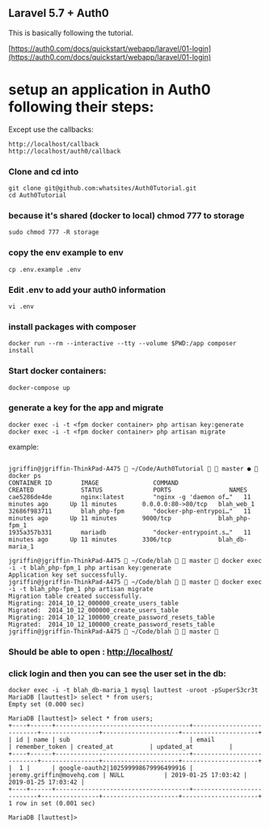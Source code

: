 ## Laravel 5.7 + Auth0

This is basically following the tutorial.

[https://auth0.com/docs/quickstart/webapp/laravel/01-login](https://auth0.com/docs/quickstart/webapp/laravel/01-login)


# setup an application in Auth0 following their steps: 

Except use the callbacks:

```
http://localhost/callback
http://localhost/auth0/callback
```


### Clone and cd into

```
git clone git@github.com:whatsites/Auth0Tutorial.git
cd Auth0Tutorial
```

### because it's shared (docker to local) chmod 777 to storage

```
sudo chmod 777 -R storage
```

### copy the env example to env

```
cp .env.example .env
```

### Edit .env to add your auth0 information

```
vi .env
```

### install packages with composer

```
docker run --rm --interactive --tty --volume $PWD:/app composer install
```

### Start docker containers:

```
docker-compose up
```

### generate a key for the app and migrate

```
docker exec -i -t <fpm docker container> php artisan key:generate
docker exec -i -t <fpm docker container> php artisan migrate
```

example:
```

jgriffin@jgriffin-ThinkPad-A475  ~/Code/Auth0Tutorial   master ●  docker ps
CONTAINER ID        IMAGE               COMMAND                  CREATED             STATUS              PORTS                NAMES
cae5286de4de        nginx:latest        "nginx -g 'daemon of…"   11 minutes ago      Up 11 minutes       0.0.0.0:80->80/tcp   blah_web_1
32686f983711        blah_php-fpm        "docker-php-entrypoi…"   11 minutes ago      Up 11 minutes       9000/tcp             blah_php-fpm_1
1935a357b331        mariadb             "docker-entrypoint.s…"   11 minutes ago      Up 11 minutes       3306/tcp             blah_db-maria_1

jgriffin@jgriffin-ThinkPad-A475  ~/Code/blah   master  docker exec -i -t blah_php-fpm_1 php artisan key:generate
Application key set successfully.
jgriffin@jgriffin-ThinkPad-A475  ~/Code/blah   master  docker exec -i -t blah_php-fpm_1 php artisan migrate     
Migration table created successfully.
Migrating: 2014_10_12_000000_create_users_table
Migrated:  2014_10_12_000000_create_users_table
Migrating: 2014_10_12_100000_create_password_resets_table
Migrated:  2014_10_12_100000_create_password_resets_table
jgriffin@jgriffin-ThinkPad-A475  ~/Code/blah   master  

```

### Should be able to open : [http://localhost/](http://localhost/)
### click login and then you can see the user set in the db:


```
docker exec -i -t blah_db-maria_1 mysql lauttest -uroot -pSuperS3cr3t
MariaDB [lauttest]> select * from users;
Empty set (0.000 sec)

MariaDB [lauttest]> select * from users;
+----+------+-------------------------------------+---------------------------+----------------+---------------------+---------------------+
| id | name | sub                                 | email                     | remember_token | created_at          | updated_at          |
+----+------+-------------------------------------+---------------------------+----------------+---------------------+---------------------+
|  1 |      | google-oauth2|102599998679996499916 | jeremy.griffin@movehq.com | NULL           | 2019-01-25 17:03:42 | 2019-01-25 17:03:42 |
+----+------+-------------------------------------+---------------------------+----------------+---------------------+---------------------+
1 row in set (0.001 sec)

MariaDB [lauttest]> 
```


